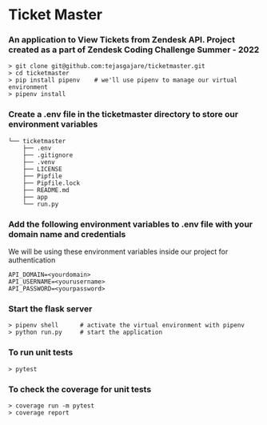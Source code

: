 # Ticket Master

### An application to View Tickets from Zendesk API. Project created as a part of Zendesk Coding Challenge Summer - 2022

```console
> git clone git@github.com:tejasgajare/ticketmaster.git
> cd ticketmaster
> pip install pipenv    # we'll use pipenv to manage our virtual environment
> pipenv install
```

### Create a .env file in the ticketmaster directory to store our environment variables
```
└── ticketmaster
    ├── .env
    ├── .gitignore
    ├── .venv
    ├── LICENSE
    ├── Pipfile
    ├── Pipfile.lock
    ├── README.md
    ├── app
    └── run.py
```
### Add the following environment variables to .env file with your domain name and credentials
We will be using these environment variables inside our project for authentication
```
API_DOMAIN=<yourdomain>
API_USERNAME=<yourusername>
API_PASSWORD=<yourpassword>
```
### Start the flask server
```console
> pipenv shell      # activate the virtual environment with pipenv
> python run.py     # start the application
```
### To run unit tests
```console
> pytest
```

### To check the coverage for unit tests
```console
> coverage run -m pytest
> coverage report
```